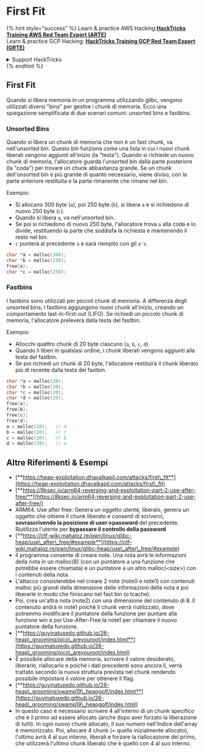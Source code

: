 # First Fit

{% hint style="success" %}
Learn & practice AWS Hacking:<img src="/.gitbook/assets/arte.png" alt="" data-size="line">[**HackTricks Training AWS Red Team Expert (ARTE)**](https://training.hacktricks.xyz/courses/arte)<img src="/.gitbook/assets/arte.png" alt="" data-size="line">\
Learn & practice GCP Hacking: <img src="/.gitbook/assets/grte.png" alt="" data-size="line">[**HackTricks Training GCP Red Team Expert (GRTE)**<img src="/.gitbook/assets/grte.png" alt="" data-size="line">](https://training.hacktricks.xyz/courses/grte)

<details>

<summary>Support HackTricks</summary>

* Check the [**subscription plans**](https://github.com/sponsors/carlospolop)!
* **Join the** 💬 [**Discord group**](https://discord.gg/hRep4RUj7f) or the [**telegram group**](https://t.me/peass) or **follow** us on **Twitter** 🐦 [**@hacktricks\_live**](https://twitter.com/hacktricks\_live)**.**
* **Share hacking tricks by submitting PRs to the** [**HackTricks**](https://github.com/carlospolop/hacktricks) and [**HackTricks Cloud**](https://github.com/carlospolop/hacktricks-cloud) github repos.

</details>
{% endhint %}

## **First Fit**

Quando si libera memoria in un programma utilizzando glibc, vengono utilizzati diversi "bins" per gestire i chunk di memoria. Ecco una spiegazione semplificata di due scenari comuni: unsorted bins e fastbins.

### Unsorted Bins

Quando si libera un chunk di memoria che non è un fast chunk, va nell'unsorted bin. Questo bin funziona come una lista in cui i nuovi chunk liberati vengono aggiunti all'inizio (la "testa"). Quando si richiede un nuovo chunk di memoria, l'allocatore guarda l'unsorted bin dalla parte posteriore (la "coda") per trovare un chunk abbastanza grande. Se un chunk dell'unsorted bin è più grande di quanto necessario, viene diviso, con la parte anteriore restituita e la parte rimanente che rimane nel bin.

Esempio:

* Si allocano 300 byte (`a`), poi 250 byte (`b`), si libera `a` e si richiedono di nuovo 250 byte (`c`).
* Quando si libera `a`, va nell'unsorted bin.
* Se poi si richiedono di nuovo 250 byte, l'allocatore trova `a` alla coda e lo divide, restituendo la parte che soddisfa la richiesta e mantenendo il resto nel bin.
* `c` punterà al precedente `a` e sarà riempito con gli `a's`.
```c
char *a = malloc(300);
char *b = malloc(250);
free(a);
char *c = malloc(250);
```
### Fastbins

I fastbins sono utilizzati per piccoli chunk di memoria. A differenza degli unsorted bins, i fastbins aggiungono nuovi chunk all'inizio, creando un comportamento last-in-first-out (LIFO). Se richiedi un piccolo chunk di memoria, l'allocatore preleverà dalla testa del fastbin.

Esempio:

* Allocchi quattro chunk di 20 byte ciascuno (`a`, `b`, `c`, `d`).
* Quando li liberi in qualsiasi ordine, i chunk liberati vengono aggiunti alla testa del fastbin.
* Se poi richiedi un chunk di 20 byte, l'allocatore restituirà il chunk liberato più di recente dalla testa del fastbin.
```c
char *a = malloc(20);
char *b = malloc(20);
char *c = malloc(20);
char *d = malloc(20);
free(a);
free(b);
free(c);
free(d);
a = malloc(20);   // d
b = malloc(20);   // c
c = malloc(20);   // b
d = malloc(20);   // a
```
## Altre Riferimenti & Esempi

* [**https://heap-exploitation.dhavalkapil.com/attacks/first\_fit**](https://heap-exploitation.dhavalkapil.com/attacks/first\_fit)
* [**https://8ksec.io/arm64-reversing-and-exploitation-part-2-use-after-free/**](https://8ksec.io/arm64-reversing-and-exploitation-part-2-use-after-free/)
* ARM64. Use after free: Genera un oggetto utente, liberalo, genera un oggetto che ottiene il chunk liberato e consenti di scriverci, **sovrascrivendo la posizione di user->password** del precedente. Riutilizza l'utente per **bypassare il controllo della password**
* [**https://ctf-wiki.mahaloz.re/pwn/linux/glibc-heap/use\_after\_free/#example**](https://ctf-wiki.mahaloz.re/pwn/linux/glibc-heap/use\_after\_free/#example)
* Il programma consente di creare note. Una nota avrà le informazioni della nota in un malloc(8) (con un puntatore a una funzione che potrebbe essere chiamata) e un puntatore a un altro malloc(\<size>) con i contenuti della nota.
* L'attacco consisterebbe nel creare 2 note (note0 e note1) con contenuti malloc più grandi della dimensione delle informazioni della nota e poi liberarle in modo che finiscano nel fast bin (o tcache).
* Poi, crea un'altra nota (note2) con una dimensione del contenuto di 8. Il contenuto andrà in note1 poiché il chunk verrà riutilizzato, dove potremmo modificare il puntatore della funzione per puntare alla funzione win e poi Use-After-Free la note1 per chiamare il nuovo puntatore della funzione.
* [**https://guyinatuxedo.github.io/26-heap\_grooming/pico\_areyouroot/index.html**](https://guyinatuxedo.github.io/26-heap\_grooming/pico\_areyouroot/index.html)
* È possibile allocare della memoria, scrivere il valore desiderato, liberarlo, riallocarlo e poiché i dati precedenti sono ancora lì, verrà trattato secondo la nuova struttura prevista nel chunk rendendo possibile impostare il valore per ottenere il flag.
* [**https://guyinatuxedo.github.io/26-heap\_grooming/swamp19\_heapgolf/index.html**](https://guyinatuxedo.github.io/26-heap\_grooming/swamp19\_heapgolf/index.html)
* In questo caso è necessario scrivere 4 all'interno di un chunk specifico che è il primo ad essere allocato (anche dopo aver forzato la liberazione di tutti). In ogni nuovo chunk allocato, il suo numero nell'indice dell'array è memorizzato. Poi, allocare 4 chunk (+ quello inizialmente allocato), l'ultimo avrà 4 al suo interno, liberali e forzare la riallocazione del primo, che utilizzerà l'ultimo chunk liberato che è quello con 4 al suo interno.
